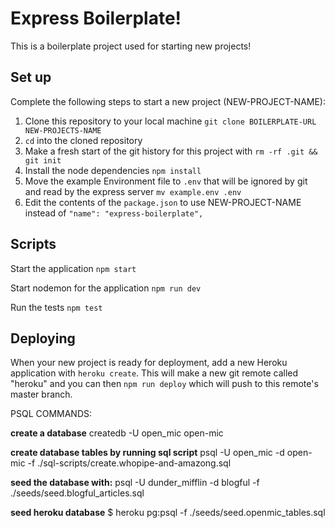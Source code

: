 # Express Boilerplate!

This is a boilerplate project used for starting new projects!

## Set up

Complete the following steps to start a new project (NEW-PROJECT-NAME):

1. Clone this repository to your local machine `git clone BOILERPLATE-URL NEW-PROJECTS-NAME`
2. `cd` into the cloned repository
3. Make a fresh start of the git history for this project with `rm -rf .git && git init`
4. Install the node dependencies `npm install`
5. Move the example Environment file to `.env` that will be ignored by git and read by the express server `mv example.env .env`
6. Edit the contents of the `package.json` to use NEW-PROJECT-NAME instead of `"name": "express-boilerplate",`

## Scripts

Start the application `npm start`

Start nodemon for the application `npm run dev`

Run the tests `npm test`

## Deploying

When your new project is ready for deployment, add a new Heroku application with `heroku create`. This will make a new git remote called "heroku" and you can then `npm run deploy` which will push to this remote's master branch.


PSQL COMMANDS:

**create a database**
createdb -U open_mic open-mic

**create database tables by running sql script**
psql -U open_mic -d open-mic -f ./sql-scripts/create.whopipe-and-amazong.sql

**seed the database with:**
psql -U dunder_mifflin -d blogful -f ./seeds/seed.blogful_articles.sql

**seed heroku database**
$ heroku pg:psql -f ./seeds/seed.openmic_tables.sql